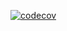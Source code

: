 [![codecov](https://codecov.io/gh/sastagi/TestingPlayground/branch/master/graph/badge.svg)](https://codecov.io/gh/sastagi/TestingPlayground)
